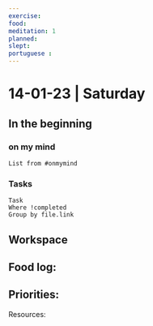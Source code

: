 ```yaml
---
exercise: 
food:
meditation: 1
planned:
slept:
portuguese :
---
```


# 14-01-23 | Saturday

## In the beginning

### on my mind
```dataview
List from #onmymind
```
### Tasks
```dataview
Task
Where !completed
Group by file.link
```


## Workspace


Food log:
- 

Priorities:
- 

Resources: